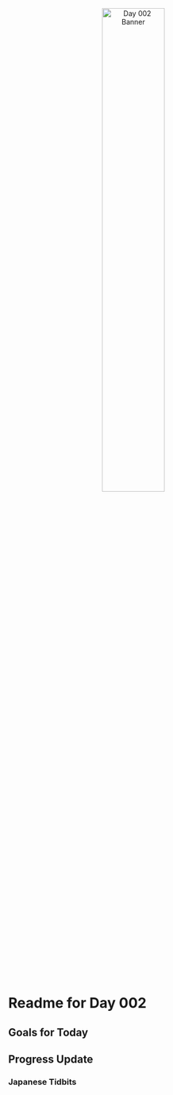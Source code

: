 <div align="center">
 <img src="../..Images/image_002.jpg" alt="Day 002 Banner" width="50%">
</div>

# Readme for Day 002

## Goals for Today

## Progress Update

### Japanese Tidbits

